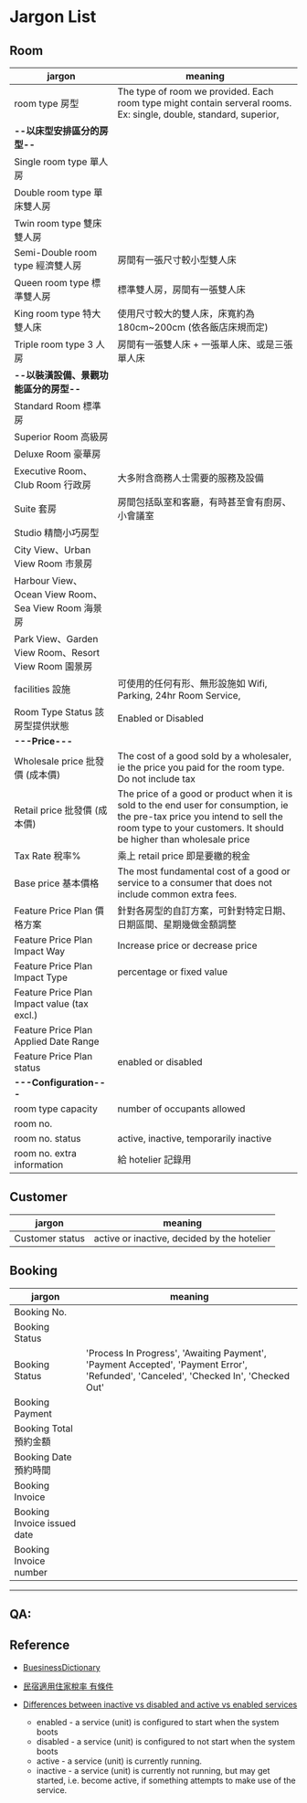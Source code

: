 # Jargon List

## Room

| jargon                                               | meaning                                                                                                                                                                                           |
| ---------------------------------------------------- | ------------------------------------------------------------------------------------------------------------------------------------------------------------------------------------------------- |
| room type 房型                                       | The type of room we provided. Each room type might contain serveral rooms. Ex: single, double, standard, superior,                                                                                |
| **--以床型安排區分的房型--**                         |                                                                                                                                                                                                   |
| Single room type 單人房                              |                                                                                                                                                                                                   |
| Double room type 單床雙人房                          |                                                                                                                                                                                                   |
| Twin room type 雙床雙人房                            |                                                                                                                                                                                                   |
| Semi-Double room type 經濟雙人房                     | 房間有一張尺寸較小型雙人床                                                                                                                                                                        |
| Queen room type 標準雙人房                           | 標準雙人房，房間有一張雙人床                                                                                                                                                                      |
| King room type 特大雙人床                            | 使用尺寸較大的雙人床，床寬約為 180cm~200cm (依各飯店床規而定)                                                                                                                                     |
| Triple room type 3 人房                              | 房間有一張雙人床 + 一張單人床、或是三張單人床                                                                                                                                                     |
| **--以裝潢設備、景觀功能區分的房型--**               |                                                                                                                                                                                                   |
| Standard Room 標準房                                 |                                                                                                                                                                                                   |
| Superior Room 高級房                                 |                                                                                                                                                                                                   |
| Deluxe Room 豪華房                                   |                                                                                                                                                                                                   |
| Executive Room、Club Room 行政房                     | 大多附含商務人士需要的服務及設備                                                                                                                                                                  |
| Suite 套房                                           | 房間包括臥室和客廳，有時甚至會有廚房、小會議室                                                                                                                                                    |
| Studio 精簡小巧房型                                  |                                                                                                                                                                                                   |
| City View、Urban View Room 市景房                    |                                                                                                                                                                                                   |
| Harbour View、Ocean View Room、Sea View Room 海景房  |                                                                                                                                                                                                   |
| Park View、Garden View Room、Resort View Room 園景房 |                                                                                                                                                                                                   |
| facilities 設施                                      | 可使用的任何有形、無形設施如 Wifi, Parking, 24hr Room Service,                                                                                                                                    |
| Room Type Status 該房型提供狀態                      | Enabled or Disabled                                                                                                                                                                               |
| **---Price---**                                      |
| Wholesale price 批發價 (成本價)                      | The cost of a good sold by a wholesaler, ie the price you paid for the room type. Do not include tax                                                                                              |
| Retail price 批發價 (成本價)                         | The price of a good or product when it is sold to the end user for consumption, ie the pre-tax price you intend to sell the room type to your customers. It should be higher than wholesale price |
| Tax Rate 稅率%                                       | 乘上 retail price 即是要繳的稅金                                                                                                                                                                  |
| Base price 基本價格                                  | The most fundamental cost of a good or service to a consumer that does not include common extra fees.                                                                                             |
| Feature Price Plan 價格方案                          | 針對各房型的自訂方案，可針對特定日期、日期區間、星期幾做金額調整                                                                                                                                  |
| Feature Price Plan Impact Way                        | Increase price or decrease price                                                                                                                                                                  |
| Feature Price Plan Impact Type                       | percentage or fixed value                                                                                                                                                                         |
| Feature Price Plan Impact value (tax excl.)          |                                                                                                                                                                                                   |
| Feature Price Plan Applied Date Range                |                                                                                                                                                                                                   |
| Feature Price Plan status                            | enabled or disabled                                                                                                                                                                               |
| **---Configuration---**                              |                                                                                                                                                                                                   |
| room type capacity                                   | number of occupants allowed                                                                                                                                                                       |
| room no.                                             |                                                                                                                                                                                                   |
| room no. status                                      | active, inactive, temporarily inactive                                                                                                                                                            |
| room no. extra information                           | 給 hotelier 記錄用                                                                                                                                                                                |

## Customer

| jargon                                               | meaning                                                                                                                                                                                           |
| ---------------------------------------------------- | ------------------------------------------------------------------------------------------------------------------------------------------------------------------------------------------------- |
| Customer status                                               | active or inactive, decided by the hotelier                                                                                                                                                                                            |

## Booking

| jargon                                               | meaning                                                                                                                                                                                           |
| ---------------------------------------------------- | ------------------------------------------------------------------------------------------------------------------------------------------------------------------------------------------------- |
| Booking No.                                               |                                                                                                                                                                                             |
| Booking Status                                               |                                                                                                                                                                                             |
| Booking Status                                               | 'Process In Progress', 'Awaiting Payment', 'Payment Accepted', 'Payment Error', 'Refunded', 'Canceled', 'Checked In', 'Checked Out'                                                                                                                                                                                              |
| Booking Payment                                               |                                                                                                                                                                                             |
| Booking Total 預約金額                                               |                                                                                                                                                                                             |
| Booking Date 預約時間                                               |                                                                                                                                                                                             |
| Booking Invoice                                               |                                                                                                                                                                                             |
| Booking Invoice issued date                                               |                                                                                                                                                                                             |
| Booking Invoice number                                               |                                                                                                                                                                                             |


---

## QA:

## Reference

- [BuesinessDictionary](http://www.businessdictionary.com)
- [民宿適用住家稅率 有條件](https://house.udn.com/house/story/5916/2220136)

- [Differences between inactive vs disabled and active vs enabled services](https://unix.stackexchange.com/questions/159174/differences-between-inactive-vs-disabled-and-active-vs-enabled-services)
  - enabled - a service (unit) is configured to start when the system boots
  - disabled - a service (unit) is configured to not start when the system boots
  - active - a service (unit) is currently running.
  - inactive - a service (unit) is currently not running, but may get started, i.e. become active, if something attempts to make use of the service.
